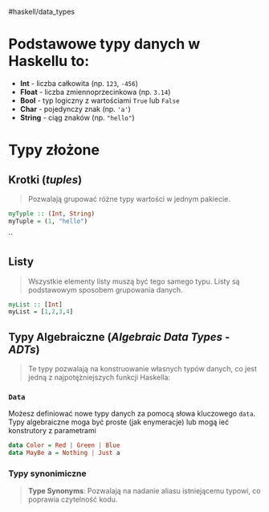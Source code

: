 #haskell/data_types

# Podstawowe typy danych w Haskellu to:

- **Int** - liczba całkowita (np. `123`, `-456`)
- **Float** - liczba zmiennoprzecinkowa (np. `3.14`)
- **Bool** - typ logiczny z wartościami `True` lub `False`
- **Char** - pojedynczy znak (np. `'a'`)
- **String** - ciąg znaków (np. `"hello"`)


# Typy złożone
## Krotki (*tuples*)
> Pozwalają grupować różne typy wartości w jednym pakiecie.
```haskell
myTyple :: (Int, String)
myTuple = (1, "hello")
```
``
## Listy
>Wszystkie elementy listy muszą być tego samego typu. 
>Listy są podstawowym sposobem grupowania danych.

```haskell
myList :: [Int]
myList = [1,2,3,4]
```


## Typy Algebraiczne (*Algebraic Data Types - ADTs*)
> Te typy pozwalają na konstruowanie własnych typów danych, co jest jedną z najpotężniejszych funkcji Haskella:

### `Data`
Możesz definiować nowe typy danych za pomocą słowa kluczowego `data`. Typy algebraiczne moga być proste (jak enymeracje) lub mogą ieć konstrutory z parametrami
```haskell
data Color = Red | Green | Blue
data MayBe a = Nothing | Just a
```

### Typy synonimiczne
>**Type Synonyms**: Pozwalają na nadanie aliasu istniejącemu typowi, co poprawia czytelność kodu.











